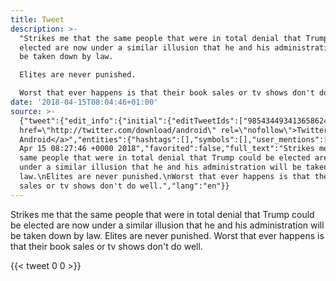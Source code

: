 ```yaml
---
title: Tweet
description: >-
  "Strikes me that the same people that were in total denial that Trump could be
  elected are now under a similar illusion that he and his administration will
  be taken down by law.

  Elites are never punished.

  Worst that ever happens is that their book sales or tv shows don't do well."
date: '2018-04-15T08:04:46+01:00'
source: >-
  {"tweet":{"edit_info":{"initial":{"editTweetIds":["985434493413658624"],"editableUntil":"2018-04-15T09:27:46.374Z","editsRemaining":"5","isEditEligible":true}},"retweeted":false,"source":"<a
  href=\"http://twitter.com/download/android\" rel=\"nofollow\">Twitter for
  Android</a>","entities":{"hashtags":[],"symbols":[],"user_mentions":[],"urls":[]},"display_text_range":["0","279"],"favorite_count":"0","id_str":"985434493413658624","truncated":false,"retweet_count":"0","id":"985434493413658624","created_at":"Sun
  Apr 15 08:27:46 +0000 2018","favorited":false,"full_text":"Strikes me that the
  same people that were in total denial that Trump could be elected are now
  under a similar illusion that he and his administration will be taken down by
  law.\nElites are never punished.\nWorst that ever happens is that their book
  sales or tv shows don't do well.","lang":"en"}}
---
```

Strikes me that the same people that were in total denial that Trump could be elected are now under a similar illusion that he and his administration will be taken down by law.
Elites are never punished.
Worst that ever happens is that their book sales or tv shows don't do well.
    
{{< tweet 0 0 >}}
    
